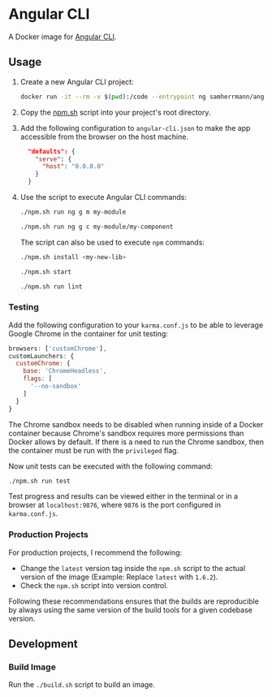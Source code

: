 # Angular CLI
A Docker image for [Angular CLI](https://github.com/angular/angular-cli).

## Usage
1. Create a new Angular CLI project:
    ```sh
    docker run -it --rm -v $(pwd):/code --entrypoint ng samherrmann/angular-cli new my-app
    ```

2. Copy the [npm.sh](npm.sh) script into your project's root directory.

3. Add the following configuration to `angular-cli.json` to make the app accessible from the
browser on the host machine.
    ```json
      "defaults": {
        "serve": {
          "host": "0.0.0.0"
        }
      }
    ```

4. Use the script to execute Angular CLI commands:
    ```sh
    ./npm.sh run ng g m my-module
    ```
    ```sh
    ./npm.sh run ng g c my-module/my-component
    ```

    The script can also be used to execute `npm` commands:
    ```sh
    ./npm.sh install <my-new-lib>
    ```
    ```sh
    ./npm.sh start
    ```
    ```sh
    ./npm.sh run lint
    ```

### Testing
Add the following configuration to your `karma.conf.js` to be able to leverage
Google Chrome in the container for unit testing:

```js
browsers: ['customChrome'],
customLaunchers: {
  customChrome: {
    base: 'ChromeHeadless',
    flags: [
      '--no-sandbox'
    ]
  }
}
```
The Chrome sandbox needs to be disabled when running inside of a Docker container
because Chrome's sandbox requires more permissions than Docker allows by default. If
there is a need to run the Chrome sandbox, then the container must be run with the
`privileged` flag.

Now unit tests can be executed with the following command:
```sh
./npm.sh run test
```
Test progress and results can be viewed either in the terminal or in a browser at
`localhost:9876`, where `9876` is the port configured in `karma.conf.js`.

### Production Projects
For production projects, I recommend the following:

* Change the `latest` version tag inside the `npm.sh` script to the actual version
of the image (Example: Replace `latest` with `1.6.2`).
* Check the `npm.sh` script into version control.

Following these recommendations ensures that the builds are reproducible by
always using the same version of the build tools for a given codebase version.

## Development
### Build Image
Run the `./build.sh` script to build an image.
